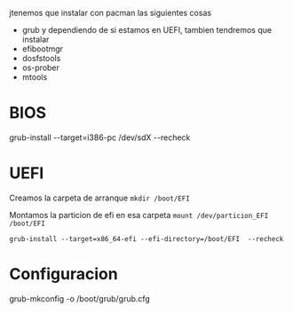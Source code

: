jtenemos que instalar con pacman las siguientes cosas
- grub
y dependiendo de si estamos en UEFI, tambien tendremos que instalar
- efibootmgr
- dosfstools
- os-prober
- mtools
# BIOS
 grub-install --target=i386-pc /dev/sdX --recheck
 
# UEFI
Creamos la carpeta de arranque
`mkdir /boot/EFI`

Montamos la particion de efi en esa carpeta
`mount /dev/particion_EFI /boot/EFI`


`grub-install --target=x86_64-efi --efi-directory=/boot/EFI  --recheck`

# Configuracion 
grub-mkconfig -o /boot/grub/grub.cfg

